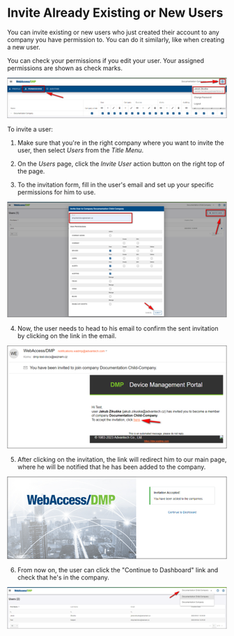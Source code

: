 # Invite Already Existing or New Users

You can invite existing or new users who just created their account to any company you have permission to. You can do it similarly, like when creating a new user.

You can check your permissions if you edit your user. Your assigned permissions are shown as check marks.

![permissions_user](./permissions_user-1.png)

To invite a user:

1. Make sure that you're in the right company where you want to invite the user, then select *Users* from the *Title Menu*.
2. On the *Users* page, click the *Invite User* action button on the right top of the page.

3. To the invitation form, fill in the user's email and set up your specific permissions for him to use.

![users-invite](./invite-user.png)

4. Now, the user needs to head to his email to confirm the sent invitation by clicking on the link in the email.

![email-invitation](./email-invite.png)

5. After clicking on the invitation, the link will redirect him to our main page, where he will be notified that he has been added to the company.

![invite-confirmation](./accept-invite2.png)

6. From now on, the user can click the "Continue to Dashboard" link and check that he's in the company.

![check-company](./check-company.png)





